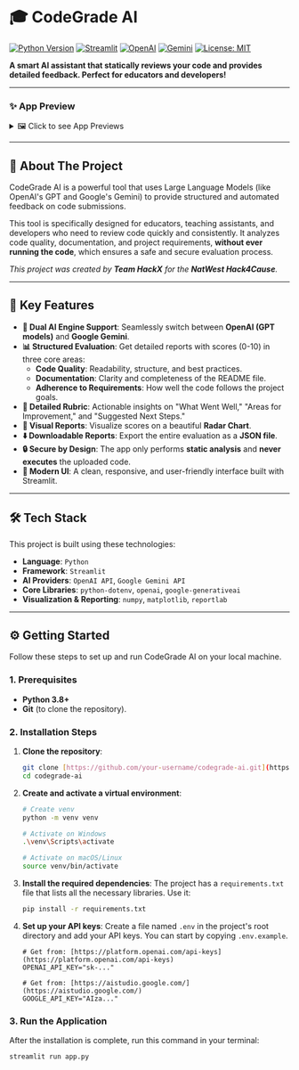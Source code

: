 # 🎓 CodeGrade AI

[![Python Version](https://img.shields.io/badge/Python-3.8+-blue.svg?style=for-the-badge&logo=python)](https://python.org)
[![Streamlit](https://img.shields.io/badge/Streamlit-1.30+-FF4B4B.svg?style=for-the-badge&logo=streamlit)](https://streamlit.io)
[![OpenAI](https://img.shields.io/badge/OpenAI-GPT--4o--mini-412991.svg?style=for-the-badge&logo=openai)](https://openai.com)
[![Gemini](https://img.shields.io/badge/Google-Gemini_1.5_Pro-8A2BE2.svg?style=for-the-badge&logo=google-gemini)](https://ai.google.com/)
[![License: MIT](https://img.shields.io/badge/License-MIT-yellow.svg?style=for-the-badge)](https://opensource.org/licenses/MIT)

**A smart AI assistant that statically reviews your code and provides detailed feedback. Perfect for educators and developers!**

---

### ✨ App Preview

<details>
  <summary>🖼️ Click to see App Previews</summary>
  <br>
  
  <img src="https://github.com/user-attachments/assets/25395159-649a-4f6a-bf2a-eeb66e905b3c" alt="Preview 1">
  <br>
  <img src="https://github.com/user-attachments/assets/b6b79941-7a2a-4eec-a7ed-e394eb5b3e87" alt="Preview 2">
  <br>
  <img src="https://github.com/user-attachments/assets/59c268df-c4ec-46e6-95d9-3ae78e06b09a" alt="Preview 3">
  <br>
  <img src="https://github.com/user-attachments/assets/603f7ec8-4e70-4a5d-9cc2-02a9191b83a6" alt="Preview 4">
  <br>
  <img src="https://github.com/user-attachments/assets/0746a286-9823-4aea-9dbd-8199629c244b" alt="Preview 5">
  <br>
  <img src="https://github.com/user-attachments/assets/e5440b42-eb26-4048-8589-f5c8707afba3" alt="Preview 6">
  <br>
  <img src="https://github.com/user-attachments/assets/390c99f8-e90a-4633-8324-302cf820075b" alt="Preview 7">
  <br>
  <img src="https://github.com/user-attachments/assets/a73c40dc-b848-450e-8fa9-d266e384dfa5" alt="Preview 8">

</details>

---

## 📖 About The Project

CodeGrade AI is a powerful tool that uses Large Language Models (like OpenAI's GPT and Google's Gemini) to provide structured and automated feedback on code submissions.

This tool is specifically designed for educators, teaching assistants, and developers who need to review code quickly and consistently. It analyzes code quality, documentation, and project requirements, **without ever running the code**, which ensures a safe and secure evaluation process.

*This project was created by **Team HackX** for the **NatWest Hack4Cause**.*

---

## 🚀 Key Features

* **🤖 Dual AI Engine Support**: Seamlessly switch between **OpenAI (GPT models)** and **Google Gemini**.
* **📊 Structured Evaluation**: Get detailed reports with scores (0-10) in three core areas:
    * **Code Quality**: Readability, structure, and best practices.
    * **Documentation**: Clarity and completeness of the README file.
    * **Adherence to Requirements**: How well the code follows the project goals.
* **📝 Detailed Rubric**: Actionable insights on "What Went Well," "Areas for Improvement," and "Suggested Next Steps."
* **🎨 Visual Reports**: Visualize scores on a beautiful **Radar Chart**.
* **⬇️ Downloadable Reports**: Export the entire evaluation as a **JSON file**.
* **🔒 Secure by Design**: The app only performs **static analysis** and **never executes** the uploaded code.
* **🎨 Modern UI**: A clean, responsive, and user-friendly interface built with Streamlit.

---

## 🛠️ Tech Stack

This project is built using these technologies:

* **Language**: `Python`
* **Framework**: `Streamlit`
* **AI Providers**: `OpenAI API`, `Google Gemini API`
* **Core Libraries**: `python-dotenv`, `openai`, `google-generativeai`
* **Visualization & Reporting**: `numpy`, `matplotlib`, `reportlab`

---

## ⚙️ Getting Started

Follow these steps to set up and run CodeGrade AI on your local machine.

### 1. Prerequisites

* **Python 3.8+**
* **Git** (to clone the repository).

### 2. Installation Steps

1.  **Clone the repository**:
    ```bash
    git clone [https://github.com/your-username/codegrade-ai.git](https://github.com/your-username/codegrade-ai.git)
    cd codegrade-ai
    ```

2.  **Create and activate a virtual environment**:
    ```bash
    # Create venv
    python -m venv venv

    # Activate on Windows
    .\venv\Scripts\activate

    # Activate on macOS/Linux
    source venv/bin/activate
    ```

3.  **Install the required dependencies**:
    The project has a `requirements.txt` file that lists all the necessary libraries. Use it:
    ```bash
    pip install -r requirements.txt
    ```

4.  **Set up your API keys**:
    Create a file named `.env` in the project's root directory and add your API keys. You can start by copying `.env.example`.
    ```env
    # Get from: [https://platform.openai.com/api-keys](https://platform.openai.com/api-keys)
    OPENAI_API_KEY="sk-..."

    # Get from: [https://aistudio.google.com/](https://aistudio.google.com/)
    GOOGLE_API_KEY="AIza..."
    ```

### 3. Run the Application

After the installation is complete, run this command in your terminal:

```bash
streamlit run app.py